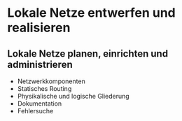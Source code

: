 # Lokale Netze entwerfen und realisieren

## Lokale Netze planen, einrichten und administrieren
+ Netzwerkkomponenten
+ Statisches Routing
+ Physikalische und logische Gliederung
+ Dokumentation
+ Fehlersuche